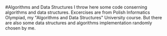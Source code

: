 #Algorithms and Data Structures
I throw here some code conserning algorithms and data structures. Excercises are from Polish Informatics Olympiad, my "Algorithms and Data Structures" University course. But there are also some data structures and algorithms implementation randomly chosen by me.